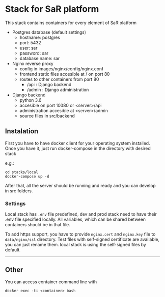 # Stack for SaR platform

This stack contains containers for every element of SaR platform

- Postgres database (default settings)
    - hostname: postgres
    - port: 5432
    - user: sar
    - password: sar 
    - database name: sar
- Nginx reverse proxy
    - config in images/nginx/config/nginx.conf
    - frontend static files accesible at / on port 80
    - routes to other containers from port 80
        - /api     : Django backend
        - /admin   : Django administration
- Django backend
    - python 3.6
    - accesible on port 10080 or \<server>/api
    - administration accesible at \<server>/admin
    - source files in src/backend
    
## Instalation
First you have to have docker client for your operating system installed. Once you have it, just run docker-compose
in the directory with desired stack 

e.g.: 

    cd stacks/local
    docker-compose up -d
After that, all the server should be running and ready and you can develop in src folders.

### Settings
Local stack has `.env` file predefined, dev and prod stack need to have their .env file specified locally.
All variables, which can be shared between containers should be in that file.

To add https support, you have to provide `nginx.cert` and `nginx.key` file to `data/nginx/ssl` directory. Test files with
self-signed certificate are available, you can just rename them. local stack is using the self-signed files by default.


---
## Other
You can access container command line with
    
    docker exec -ti <container> bash 



